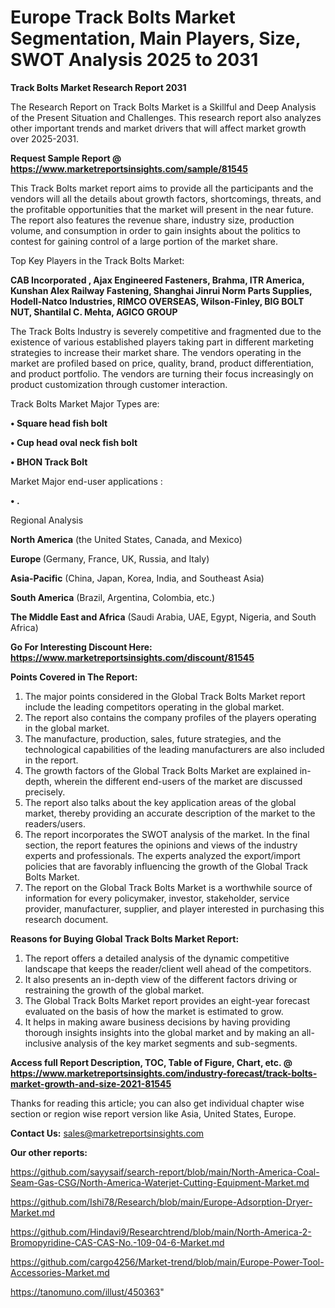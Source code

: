 # Europe Track Bolts Market Segmentation, Main Players, Size, SWOT Analysis 2025 to 2031

<strong>Track Bolts Market Research Report 2031</strong>

The Research Report on Track Bolts Market is a Skillful and Deep Analysis of the Present Situation and Challenges. This research report also analyzes other important trends and market drivers that will affect market growth over 2025-2031.

<strong>Request Sample Report @ <a href=https://www.marketreportsinsights.com/sample/81545>https://www.marketreportsinsights.com/sample/81545</a></strong>

This Track Bolts market report aims to provide all the participants and the vendors will all the details about growth factors, shortcomings, threats, and the profitable opportunities that the market will present in the near future. The report also features the revenue share, industry size, production volume, and consumption in order to gain insights about the politics to contest for gaining control of a large portion of the market share.

Top Key Players in the Track Bolts Market:

<strong>CAB Incorporated , Ajax Engineered Fasteners, Brahma, ITR America, Kunshan Alex Railway Fastening, Shanghai Jinrui Norm Parts Supplies, Hodell-Natco Industries, RIMCO OVERSEAS, Wilson-Finley, BIG BOLT NUT, Shantilal C. Mehta, AGICO GROUP</strong>

The Track Bolts Industry is severely competitive and fragmented due to the existence of various established players taking part in different marketing strategies to increase their market share. The vendors operating in the market are profiled based on price, quality, brand, product differentiation, and product portfolio. The vendors are turning their focus increasingly on product customization through customer interaction.

Track Bolts Market Major Types are:

<strong>• Square head fish bolt

• Cup head oval neck fish bolt

• BHON Track Bolt</strong>

Market Major end-user applications :

<strong>• .</strong>

Regional Analysis

</u><strong><b>North America</b></strong> (the United States, Canada, and Mexico)

<strong><b>Europe </b></strong>(Germany, France, UK, Russia, and Italy)

<strong><b>Asia-Pacific</b></strong> (China, Japan, Korea, India, and Southeast Asia)

<strong><b>South America</b></strong> (Brazil, Argentina, Colombia, etc.)

<strong><b>The Middle East and Africa</b></strong> (Saudi Arabia, UAE, Egypt, Nigeria, and South Africa)

<strong>Go For Interesting Discount Here: <a href=https://www.marketreportsinsights.com/discount/81545>https://www.marketreportsinsights.com/discount/81545</a></strong>

<strong>Points Covered in The Report:</strong>
<ol>
  <li>The major points considered in the Global Track Bolts Market report include the leading competitors operating in the global market.</li>
  <li>The report also contains the company profiles of the players operating in the global market.</li>
  <li>The manufacture, production, sales, future strategies, and the technological capabilities of the leading manufacturers are also included in the report.</li>
  <li>The growth factors of the Global Track Bolts Market are explained in-depth, wherein the different end-users of the market are discussed precisely.</li>
  <li>The report also talks about the key application areas of the global market, thereby providing an accurate description of the market to the readers/users.</li>
  <li>The report incorporates the SWOT analysis of the market. In the final section, the report features the opinions and views of the industry experts and professionals. The experts analyzed the export/import policies that are favorably influencing the growth of the Global Track Bolts Market.</li>
  <li>The report on the Global Track Bolts Market is a worthwhile source of information for every policymaker, investor, stakeholder, service provider, manufacturer, supplier, and player interested in purchasing this research document.</li>
</ol>
<strong>Reasons for Buying Global Track Bolts Market Report:</strong>

<ol>
  <li>The report offers a detailed analysis of the dynamic competitive landscape that keeps the reader/client well ahead of the competitors.</li>
  <li>It also presents an in-depth view of the different factors driving or restraining the growth of the global market.</li>
  <li>The Global Track Bolts Market report provides an eight-year forecast evaluated on the basis of how the market is estimated to grow.</li>
  <li>It helps in making aware business decisions by having providing thorough insights insights into the global market and by making an all-inclusive analysis of the key market segments and sub-segments.</li>
</ol>
<strong>Access full Report Description, TOC, Table of Figure, Chart, etc. @ <a href=https://www.marketreportsinsights.com/industry-forecast/track-bolts-market-growth-and-size-2021-81545>https://www.marketreportsinsights.com/industry-forecast/track-bolts-market-growth-and-size-2021-81545</a></strong>


Thanks for reading this article; you can also get individual chapter wise section or region wise report version like Asia, United States, Europe.

<strong>Contact Us:</strong>
sales@marketreportsinsights.com

<strong>Our other reports:</strong>

<a href=https://github.com/sayysaif/search-report/blob/main/North-America-Coal-Seam-Gas-CSG/North-America-Waterjet-Cutting-Equipment-Market.md>https://github.com/sayysaif/search-report/blob/main/North-America-Coal-Seam-Gas-CSG/North-America-Waterjet-Cutting-Equipment-Market.md</a>

<a href=https://github.com/Ishi78/Research/blob/main/Europe-Adsorption-Dryer-Market.md>https://github.com/Ishi78/Research/blob/main/Europe-Adsorption-Dryer-Market.md</a>

<a href=https://github.com/Hindavi9/Researchtrend/blob/main/North-America-2-Bromopyridine-CAS-CAS-No.-109-04-6-Market.md>https://github.com/Hindavi9/Researchtrend/blob/main/North-America-2-Bromopyridine-CAS-CAS-No.-109-04-6-Market.md</a>

<a href=https://github.com/cargo4256/Market-trend/blob/main/Europe-Power-Tool-Accessories-Market.md>https://github.com/cargo4256/Market-trend/blob/main/Europe-Power-Tool-Accessories-Market.md</a>

<a href=https://tanomuno.com/illust/450363>https://tanomuno.com/illust/450363</a>"

